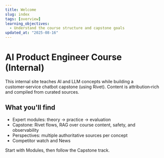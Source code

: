 ```yaml
---
title: Welcome
slug: index
tags: [overview]
learning_objectives:
  - Understand the course structure and capstone goals
updated_at: "2025-08-16"
---
```


# AI Product Engineer Course (Internal)

This internal site teaches AI and LLM concepts while building a customer‑service chatbot capstone (using Rivet). Content is attribution‑rich and compiled from curated sources.

## What you'll find
- Expert modules: theory → practice → evaluation
- Capstone: Rivet flows, RAG over course content, safety, and observability
- Perspectives: multiple authoritative sources per concept
- Competitor watch and News

Start with Modules, then follow the Capstone track.